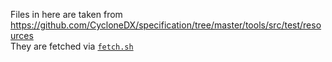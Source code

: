 Files in here are taken from <https://github.com/CycloneDX/specification/tree/master/tools/src/test/resources>  
They are fetched via [`fetch.sh`](fetch.sh)
 

